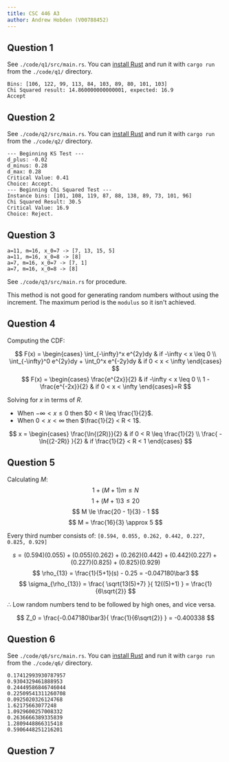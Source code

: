 ```yaml
---
title: CSC 446 A3
author: Andrew Hobden (V00788452)
---
```


## Question 1

See `./code/q1/src/main.rs`. You can [install Rust](https://doc.rust-lang.org/stable/book/installing-rust.html) and run it with `cargo run` from the `./code/q1/` directory.

```
Bins: [106, 122, 99, 113, 84, 103, 89, 80, 101, 103]
Chi Squared result: 14.860000000000001, expected: 16.9
Accept
```

## Question 2

See `./code/q2/src/main.rs`. You can [install Rust](https://doc.rust-lang.org/stable/book/installing-rust.html) and run it with `cargo run` from the `./code/q2/` directory.

```
--- Beginning KS Test ---
d_plus: -0.02
d_minus: 0.28
d_max: 0.28
Critical Value: 0.41
Choice: Accept.
--- Beginning Chi Squared Test ---
Instance bins: [101, 108, 119, 87, 88, 138, 89, 73, 101, 96]
Chi Squared Result: 30.5
Critical Value: 16.9
Choice: Reject.
```

## Question 3

```
a=11, m=16, x_0=7 -> [7, 13, 15, 5]
a=11, m=16, x_0=8 -> [8]
a=7, m=16, x_0=7 -> [7, 1]
a=7, m=16, x_0=8 -> [8]
```

See `./code/q3/src/main.rs` for procedure.

This method is not good for generating random numbers without using the increment. The maximum period is the `modulus` so it isn't achieved.

## Question 4

Computing the CDF:

$$ F(x) =
    \begin{cases}
        \int_{-\infty}^x e^{2y}dy                       & if -\infty < x \leq 0 \\
        \int_{-\infty}^0 e^{2y}dy + \int_0^x e^{-2y}dy  & if 0 < x < \infty
    \end{cases}
$$
$$ F(x) =
    \begin{cases}
        \frac{e^{2x}}{2}                       & if -\infty < x \leq 0 \\
        1 - \frac{e^{-2x}}{2}                  & if 0 < x < \infty
    \end{cases}=R
$$

Solving for $x$ in terms of $R$.

* When $-\infty < x \leq 0$ then $0 < R \leq \frac{1}{2}$.
* When $0 < x < \infty$ then $\frac{1}{2} < R < 1$.

$$ x =
    \begin{cases}
        \frac{\ln{(2R)}}{2}                       & if 0 < R \leq \frac{1}{2} \\
        \frac{ -\ln{(2-2R)} }{2}                  & if \frac{1}{2} < R < 1
    \end{cases}
$$



## Question 5

Calculating $M$:
$$ 1 + (M+1)m \le N $$
$$ 1 + (M+1)3 \le 20 $$
$$ M \le \frac{20 - 1}{3} - 1 $$
$$ M = \frac{16}{3} \approx 5 $$

Every third number consists of: `[0.594, 0.055, 0.262, 0.442, 0.227, 0.825, 0.929]`

$$ s = (0.594)(0.055) + (0.055)(0.262) + (0.262)(0.442) + (0.442)(0.227) + (0.227)(0.825) + (0.825)(0.929) $$
$$ \rho_{13} = \frac{1}{5+1}(s) - 0.25 = -0.047180\bar3 $$
$$ \sigma_{\rho_{13}} = \frac{ \sqrt{13(5)+7} }{ 12((5)+1) } = \frac{1}{6\sqrt{2}} $$

$\therefore$ Low random numbers tend to be followed by high ones, and vice versa.

$$ Z_0 = \frac{-0.047180\bar3}{ \frac{1}{6\sqrt{2}} } = -0.400338 $$

## Question 6

See `./code/q6/src/main.rs`. You can [install Rust](https://doc.rust-lang.org/stable/book/installing-rust.html) and run it with `cargo run` from the `./code/q6/` directory.

```
0.17412993930787957
0.9304329461888953
0.24449586846746044
0.22509541311260708
0.0925020326124768
1.62175663077248
1.0929600257008332
0.2636666389335839
1.2809448866315418
0.5906448251216201
```

## Question 7
